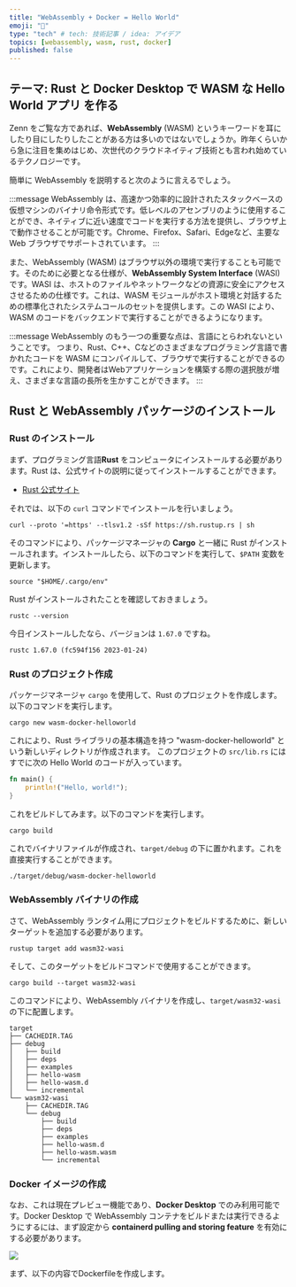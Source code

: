 ```yaml
---
title: "WebAssembly + Docker = Hello World"
emoji: "🦀"
type: "tech" # tech: 技術記事 / idea: アイデア
topics: [webassembly, wasm, rust, docker]
published: false
---
```

## テーマ: Rust と Docker Desktop で WASM な Hello World アプリ を作る

Zenn をご覧な方であれば、**WebAssembly** (WASM)  というキーワードを耳にしたり目にしたりしたことがある方は多いのではないでしょうか。昨年くらいから急に注目を集めはじめ、次世代のクラウドネイティブ技術とも言われ始めているテクノロジーです。

簡単に WebAssembly を説明すると次のように言えるでしょう。

:::message
WebAssembly は、高速かつ効率的に設計されたスタックベースの仮想マシンのバイナリ命令形式です。低レベルのアセンブリのように使用することができ、ネイティブに近い速度でコードを実行する方法を提供し、ブラウザ上で動作させることが可能です。Chrome、Firefox、Safari、Edgeなど、主要な Web ブラウザでサポートされています。
:::

また、WebAssembly (WASM) はブラウザ以外の環境で実行することも可能です。そのために必要となる仕様が、**WebAssembly System Interface** (WASI) です。WASI は、ホストのファイルやネットワークなどの資源に安全にアクセスさせるための仕様です。これは、WASM モジュールがホスト環境と対話するための標準化されたシステムコールのセットを提供します。この WASI により、WASM のコードをバックエンドで実行することができるようになります。

:::message
WebAssembly のもう一つの重要な点は、言語にとらわれないということです。
つまり、Rust、C++、Cなどのさまざまなプログラミング言語で書かれたコードを WASM にコンパイルして、ブラウザで実行することができるのです。これにより、開発者はWebアプリケーションを構築する際の選択肢が増え、さまざまな言語の長所を生かすことができます。
:::

## Rust と WebAssembly パッケージのインストール

### Rust のインストール

まず、プログラミング言語**Rust** をコンピュータにインストールする必要があります。Rust は、公式サイトの説明に従ってインストールすることができます。

- [Rust 公式サイト](https://www.rust-lang.org/tools/install)

それでは、以下の `curl` コマンドでインストールを行いましょう。

```shell
curl --proto '=https' --tlsv1.2 -sSf https://sh.rustup.rs | sh
```

そのコマンドにより、パッケージマネージャの **Cargo** と一緒に Rust がインストールされます。インストールしたら、以下のコマンドを実行して、`$PATH` 変数を更新します。

```shell
source "$HOME/.cargo/env"
```

Rust がインストールされたことを確認しておきましょう。

```shell
rustc --version
```

今日インストールしたなら、バージョンは `1.67.0` ですね。

```shell
rustc 1.67.0 (fc594f156 2023-01-24)
```

### Rust のプロジェクト作成

パッケージマネージャ `cargo` を使用して、Rust のプロジェクトを作成します。以下のコマンドを実行します。

```shell
cargo new wasm-docker-helloworld
```

これにより、Rust ライブラリの基本構造を持つ "wasm-docker-helloworld" という新しいディレクトリが作成されます。
このプロジェクトの `src/lib.rs` にはすでに次の Hello World のコードが入っています。

```rust
fn main() {
    println!("Hello, world!");
}
```

これをビルドしてみます。以下のコマンドを実行します。

```shell
cargo build
```

これでバイナリファイルが作成され、`target/debug` の下に置かれます。これを直接実行することができます。

```shell
./target/debug/wasm-docker-helloworld
```

### WebAssembly バイナリの作成

さて、WebAssembly ランタイム用にプロジェクトをビルドするために、新しいターゲットを追加する必要があります。

```shell
rustup target add wasm32-wasi
```

そして、このターゲットをビルドコマンドで使用することができます。

```shell
cargo build --target wasm32-wasi
```

このコマンドにより、WebAssembly バイナリを作成し、`target/wasm32-wasi` の下に配置します。

```shell
target
├── CACHEDIR.TAG
├── debug
│   ├── build
│   ├── deps
│   ├── examples
│   ├── hello-wasm
│   ├── hello-wasm.d
│   └── incremental
└── wasm32-wasi
    ├── CACHEDIR.TAG
    └── debug
        ├── build
        ├── deps
        ├── examples
        ├── hello-wasm.d
        ├── hello-wasm.wasm
        └── incremental
```

### Docker イメージの作成

なお、これは現在プレビュー機能であり、**Docker Desktop** でのみ利用可能です。Docker Desktop で WebAssembly コンテナをビルドまたは実行できるようにするには、まず設定から **containerd pulling and storing feature** を有効にする必要があります。

![](https://storage.googleapis.com/zenn-user-upload/89c63ddbc914-20230206.png)

まず、以下の内容でDockerfileを作成します。